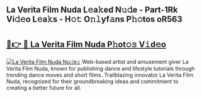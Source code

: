 ## La Verita Film Nuda L𝚎a𝚔ed N𝚞𝚍e - Part-1Rk Vi𝚍𝚎o L𝚎a𝚔s - H𝚘𝚝 O𝚗𝚕yf𝚊ns P𝚑𝚘tos oR563

# <h2><a href="http://kf3wyc.oniu.top/?m=La+Verita+Film+Nuda">🔗👉 🔴 La Verita Film Nuda P𝚑ot𝚘𝚜 V𝚒d𝚎o</a></h2>

[![La Verita Film Nuda Nu𝚍e𝚜](https://i.imgur.com/0qMVB7G.gif)](http://kf3wyc.oniu.top/?m=La+Verita+Film+Nuda)
Web-based artist and amusement giver La Verita Film Nuda, known for publishing dance and lifestyle tutorials through trending dance moves and short films. Trailblazing innovator La Verita Film Nuda, recognized for their groundbreaking ideas and commitment to creating a better future for all.  
